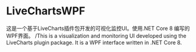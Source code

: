 # LiveChartsWPF
这是一个基于LiveCharts插件包开发的可视化监控UI。使用.NET Core 8 编写的WPF界面。
/This is a visualization and monitoring UI developed using the LiveCharts plugin package. It is a WPF interface written in .NET Core 8.
